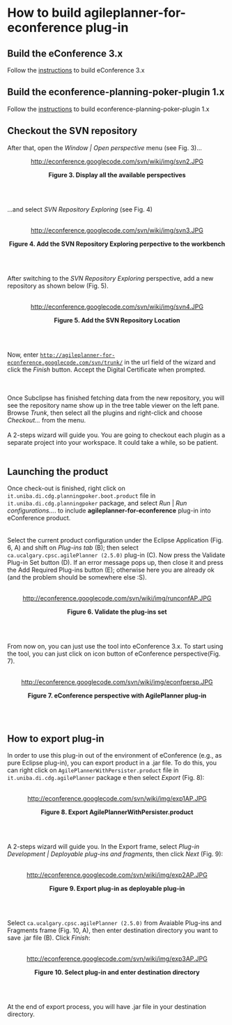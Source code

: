 

# How to build agileplanner-for-econference plug-in #

## Build the eConference 3.x ##
Follow the [instructions](http://code.google.com/p/econference/wiki/HowToBuildEConf) to build eConference 3.x

## Build the econference-planning-poker-plugin 1.x ##
Follow the [instructions](http://code.google.com/p/econference-planning-poker-plugin/wiki/HowToBuildEConf3P#How_to_build_eConference_Planning_Poker_Plug-in_1.x) to build econference-planning-poker-plugin 1.x

## Checkout the SVN repository ##

After that, open the _Window | Open perspective_ menu (see Fig. 3)...

<p align='center'><a href='http://econference.googlecode.com/svn/wiki/img/svn2.JPG'>http://econference.googlecode.com/svn/wiki/img/svn2.JPG</a> <br>
<p align='center'><b>Figure 3. Display all the available perspectives</b></p>
<br>
<br>

...and select <i>SVN Repository Exploring</i> (see Fig. 4)<br>
<br>
<p align='center'><a href='http://econference.googlecode.com/svn/wiki/img/svn3.JPG'>http://econference.googlecode.com/svn/wiki/img/svn3.JPG</a> <br>
<p align='center'><b>Figure 4. Add the SVN Repository Exploring perpective to the workbench</b></p>
<br>
<br>

After switching to the <i>SVN Repository Exploring</i> perspective, add a new repository as shown below (Fig. 5).<br>
<br>
<p align='center'><a href='http://econference.googlecode.com/svn/wiki/img/svn4.JPG'>http://econference.googlecode.com/svn/wiki/img/svn4.JPG</a> <br>
<p align='center'><b>Figure 5. Add the SVN Repository Location</b></p>
<br>
<br>

Now, enter <code>http://agileplanner-for-econference.googlecode.com/svn/trunk/</code> in the url field of the wizard and click the <i>Finish</i> button. Accept the Digital Certificate when prompted.<br>
<br>
<br>

Once Subclipse has finished fetching data from the new repository, you will see the repository name show up in the tree table viewer on the left pane. Browse <i>Trunk</i>, then select all the plugins and right-click and choose <i>Checkout...</i> from the menu.<br>
<br>
A 2-steps wizard will guide you. You are going to checkout each plugin as a separate project into your workspace. It could take a while, so be patient.<br>
<br>
<h2>Launching the product</h2>

Once check-out is finished, right click on <code>it.uniba.di.cdg.planningpoker.boot.product</code> file in <code>it.uniba.di.cdg.planningpoker</code> package, and select <i>Run</i> | <i>Run configurations...</i>. to include <b>agileplanner-for-econference</b> plug-in into eConference product.<br>
<br>
<br>
Select the current product configuration under the Eclipse Application (Fig. 6, A) and shift on <i>Plug-ins tab</i> (B); then select <code>ca.ucalgary.cpsc.agilePlanner (2.5.0)</code> plug-in (C). Now press the Validate Plug-in Set button (D). If an error message pops up, then close it and press the Add Required Plug-ins button (E); otherwise here you are already ok (and the problem should be somewhere else :S).<br>
<br>
<p align='center'><a href='http://econference.googlecode.com/svn/wiki/img/runconfAP.JPG'>http://econference.googlecode.com/svn/wiki/img/runconfAP.JPG</a> <br>
<p align='center'><b>Figure 6. Validate the plug-ins set</b></p>
<br>
<br>

From now on, you can just use the tool into eConference 3.x. To start using the tool, you can just click on icon button of eConference perspective(Fig. 7).<br>
<br>
<p align='center'><a href='http://econference.googlecode.com/svn/wiki/img/econfpersp.JPG'>http://econference.googlecode.com/svn/wiki/img/econfpersp.JPG</a> <br>
<p align='center'><b>Figure 7. eConference perspective with AgilePlanner plug-in</b></p>
<br>
<br>


<h2>How to export plug-in</h2>

In order to use this plug-in out of the environment of eConference (e.g., as pure Eclipse plug-in), you can export product in a .jar file. To do this, you can right click on <code>AgilePlannerWithPersister.product</code> file in <code>it.uniba.di.cdg.agilePlanner</code> package e then select <i>Export</i> (Fig. 8):<br>
<br>
<p align='center'><a href='http://econference.googlecode.com/svn/wiki/img/exp1AP.JPG'>http://econference.googlecode.com/svn/wiki/img/exp1AP.JPG</a> <br>
<p align='center'><b>Figure 8. Export AgilePlannerWithPersister.product</b></p>
<br>
<br>

A 2-steps wizard will guide you. In the Export frame, select <i>Plug-in Development | Deployable plug-ins and fragments</i>, then click <i>Next</i> (Fig. 9):<br>
<br>
<p align='center'><a href='http://econference.googlecode.com/svn/wiki/img/exp2AP.JPG'>http://econference.googlecode.com/svn/wiki/img/exp2AP.JPG</a> <br>
<p align='center'><b>Figure 9. Export plug-in as deployable plug-in</b></p>
<br>
<br>

Select <code>ca.ucalgary.cpsc.agilePlanner (2.5.0)</code> from Avaiable Plug-ins and Fragments frame (Fig. 10, A), then enter destination directory you want to save .jar file (B). Click <i>Finish</i>:<br>
<br>
<p align='center'><a href='http://econference.googlecode.com/svn/wiki/img/exp3AP.JPG'>http://econference.googlecode.com/svn/wiki/img/exp3AP.JPG</a> <br>
<p align='center'><b>Figure 10. Select plug-in and enter destination directory</b></p>
<br>
<br>

At the end of export process, you will have .jar file in your destination directory.